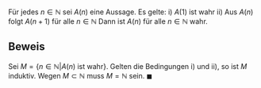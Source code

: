 Für jedes $n\in \mathbb{N}$ sei $A(n)$ eine Aussage. Es gelte:
i) $A(1)$ ist wahr
ii) Aus $A(n)$ folgt $A(n+1)$ für alle $n\in \mathbb{N}$ 
Dann ist $A(n)$ für alle $n\in \mathbb{N}$ wahr.
## Beweis
Sei $M=\{n\in \mathbb{N}|A(n)\ \text{ist wahr}\}$. Gelten die Bedingungen i) und ii), so ist $M$ induktiv. Wegen $M\subset \mathbb{N}$ muss $M=\mathbb{N}$ sein. $\blacksquare$
